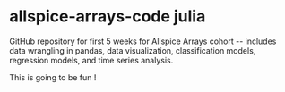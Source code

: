 # allspice-arrays-code julia
GitHub repository for first 5 weeks for Allspice Arrays cohort -- includes data wrangling in pandas, data visualization, classification models, regression models, and time series analysis.

This is going to be fun !
